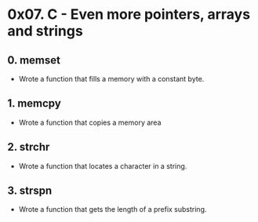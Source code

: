 # 0x07. C - Even more pointers, arrays and strings

## 0. memset
* Wrote a function that fills a memory with a constant byte.

## 1. memcpy
* Wrote a function that copies a memory area

## 2. strchr
* Wrote a function that locates a character in a string.

## 3. strspn
* Wrote a function that gets the length of a prefix substring.
